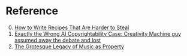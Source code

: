 # Reference

0. [How to Write Recipes That Are Harder to Steal](https://diannej.com/2014/how-to-write-recipes-that-are-harder-to-steal/)
0. [Exactly the Wrong AI Copyrightability Case: Creativity Machine guy assumed away the debate and lost](https://writing.kemitchell.com/2023/08/19/Exactly-Wrong-AI-Copyright)
0. [The Grotesque Legacy of Music as Property](https://www.youtube.com/watch?v=MAFUdIZnI5o)

